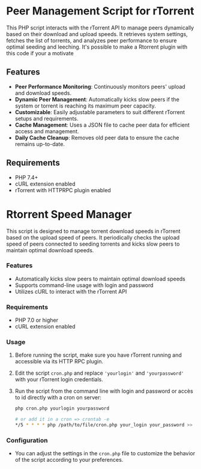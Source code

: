 # Peer Management Script for rTorrent

This PHP script interacts with the rTorrent API to manage peers dynamically based on their download and upload speeds. It retrieves system settings, fetches the list of torrents, and analyzes peer performance to ensure optimal seeding and leeching. It's possible to make a Rtorrent plugin with this code if your a motivate

## Features
- **Peer Performance Monitoring**: Continuously monitors peers' upload and download speeds.
- **Dynamic Peer Management**: Automatically kicks slow peers if the system or torrent is reaching its maximum peer capacity.
- **Customizable**: Easily adjustable parameters to suit different rTorrent setups and requirements.
- **Cache Management**: Uses a JSON file to cache peer data for efficient access and management.
- **Daily Cache Cleanup**: Removes old peer data to ensure the cache remains up-to-date.

## Requirements
- PHP 7.4+
- cURL extension enabled
- rTorrent with HTTPRPC plugin enabled

# Rtorrent Speed Manager

This script is designed to manage torrent download speeds in rTorrent based on the upload speed of peers. It periodically checks the upload speed of peers connected to seeding torrents and kicks slow peers to maintain optimal download speeds.

### Features

- Automatically kicks slow peers to maintain optimal download speeds
- Supports command-line usage with login and password
- Utilizes cURL to interact with the rTorrent API

### Requirements

- PHP 7.0 or higher
- cURL extension enabled

### Usage

1. Before running the script, make sure you have rTorrent running and accessible via its HTTP RPC plugin.
2. Edit the script `cron.php` and replace `'yourlogin'` and `'yourpassword'` with your rTorrent login credentials.
3. Run the script from the command line with login and password or accès to id directly with a cron on server:

    ```bash
    php cron.php yourlogin yourpassword

    # or add it in a cron => crontab -e
    */5 * * * * php /path/to/file/cron.php your_login your_password >> /cron.log
    ```

### Configuration

- You can adjust the settings in the `cron.php` file to customize the behavior of the script according to your preferences.
